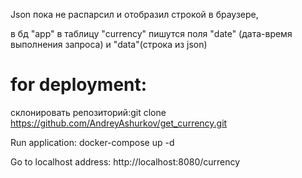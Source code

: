 Json пока не распарсил и отобразил строкой в браузере, 

в бд "app" в таблицу "currency" пишутся поля "date" (дата-время выполнения запроса) и "data"(строка из json)

for deployment:
====

склонировать репозиторий:git clone https://github.com/AndreyAshurkov/get_currency.git

Run application: docker-compose up -d

Go to localhost address: http://localhost:8080/currency
